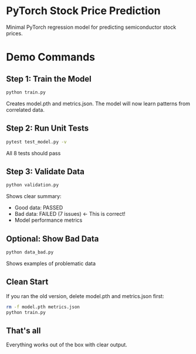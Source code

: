 # PyTorch Stock Price Prediction

Minimal PyTorch regression model for predicting semiconductor stock prices.

# Demo Commands

## Step 1: Train the Model
```bash
python train.py
```
Creates model.pth and metrics.json. The model will now learn patterns from correlated data.

## Step 2: Run Unit Tests  
```bash
pytest test_model.py -v
```
All 8 tests should pass

## Step 3: Validate Data
```bash
python validation.py
```
Shows clear summary:
- Good data: PASSED
- Bad data: FAILED (7 issues) <- This is correct!
- Model performance metrics

## Optional: Show Bad Data
```bash
python data_bad.py
```
Shows examples of problematic data

## Clean Start
If you ran the old version, delete model.pth and metrics.json first:
```bash
rm -f model.pth metrics.json
python train.py
```

## That's all
Everything works out of the box with clear output.